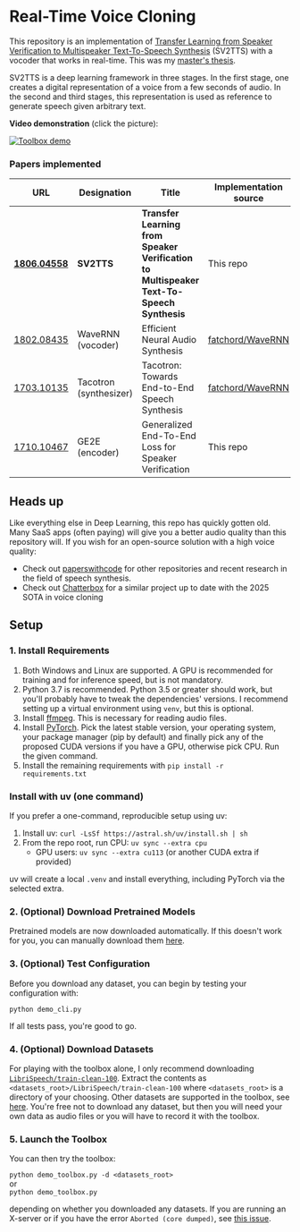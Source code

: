 # Real-Time Voice Cloning

This repository is an implementation of [Transfer Learning from Speaker Verification to
Multispeaker Text-To-Speech Synthesis](https://arxiv.org/pdf/1806.04558.pdf) (SV2TTS) with a vocoder that works in real-time. This was my [master's thesis](https://matheo.uliege.be/handle/2268.2/6801).

SV2TTS is a deep learning framework in three stages. In the first stage, one creates a digital representation of a voice from a few seconds of audio. In the second and third stages, this representation is used as reference to generate speech given arbitrary text.

**Video demonstration** (click the picture):

[![Toolbox demo](https://i.imgur.com/8lFUlgz.png)](https://www.youtube.com/watch?v=-O_hYhToKoA)

### Papers implemented

| URL                                                    | Designation            | Title                                                                                    | Implementation source                                   |
| ------------------------------------------------------ | ---------------------- | ---------------------------------------------------------------------------------------- | ------------------------------------------------------- |
| [**1806.04558**](https://arxiv.org/pdf/1806.04558.pdf) | **SV2TTS**             | **Transfer Learning from Speaker Verification to Multispeaker Text-To-Speech Synthesis** | This repo                                               |
| [1802.08435](https://arxiv.org/pdf/1802.08435.pdf)     | WaveRNN (vocoder)      | Efficient Neural Audio Synthesis                                                         | [fatchord/WaveRNN](https://github.com/fatchord/WaveRNN) |
| [1703.10135](https://arxiv.org/pdf/1703.10135.pdf)     | Tacotron (synthesizer) | Tacotron: Towards End-to-End Speech Synthesis                                            | [fatchord/WaveRNN](https://github.com/fatchord/WaveRNN) |
| [1710.10467](https://arxiv.org/pdf/1710.10467.pdf)     | GE2E (encoder)         | Generalized End-To-End Loss for Speaker Verification                                     | This repo                                               |

## Heads up

Like everything else in Deep Learning, this repo has quickly gotten old. Many SaaS apps (often paying) will give you a better audio quality than this repository will. If you wish for an open-source solution with a high voice quality:

- Check out [paperswithcode](https://paperswithcode.com/task/speech-synthesis/) for other repositories and recent research in the field of speech synthesis.
- Check out [Chatterbox](https://github.com/resemble-ai/chatterbox) for a similar project up to date with the 2025 SOTA in voice cloning

## Setup

### 1. Install Requirements

1. Both Windows and Linux are supported. A GPU is recommended for training and for inference speed, but is not mandatory.
2. Python 3.7 is recommended. Python 3.5 or greater should work, but you'll probably have to tweak the dependencies' versions. I recommend setting up a virtual environment using `venv`, but this is optional.
3. Install [ffmpeg](https://ffmpeg.org/download.html#get-packages). This is necessary for reading audio files.
4. Install [PyTorch](https://pytorch.org/get-started/locally/). Pick the latest stable version, your operating system, your package manager (pip by default) and finally pick any of the proposed CUDA versions if you have a GPU, otherwise pick CPU. Run the given command.
5. Install the remaining requirements with `pip install -r requirements.txt`

### Install with uv (one command)

If you prefer a one-command, reproducible setup using uv:

1. Install uv: `curl -LsSf https://astral.sh/uv/install.sh | sh`
2. From the repo root, run CPU: `uv sync --extra cpu`
   - GPU users: `uv sync --extra cu113` (or another CUDA extra if provided)

uv will create a local `.venv` and install everything, including PyTorch via the selected extra.

### 2. (Optional) Download Pretrained Models

Pretrained models are now downloaded automatically. If this doesn't work for you, you can manually download them [here](https://github.com/CorentinJ/Real-Time-Voice-Cloning/wiki/Pretrained-models).

### 3. (Optional) Test Configuration

Before you download any dataset, you can begin by testing your configuration with:

`python demo_cli.py`

If all tests pass, you're good to go.

### 4. (Optional) Download Datasets

For playing with the toolbox alone, I only recommend downloading [`LibriSpeech/train-clean-100`](https://www.openslr.org/resources/12/train-clean-100.tar.gz). Extract the contents as `<datasets_root>/LibriSpeech/train-clean-100` where `<datasets_root>` is a directory of your choosing. Other datasets are supported in the toolbox, see [here](https://github.com/CorentinJ/Real-Time-Voice-Cloning/wiki/Training#datasets). You're free not to download any dataset, but then you will need your own data as audio files or you will have to record it with the toolbox.

### 5. Launch the Toolbox

You can then try the toolbox:

`python demo_toolbox.py -d <datasets_root>`  
or  
`python demo_toolbox.py`

depending on whether you downloaded any datasets. If you are running an X-server or if you have the error `Aborted (core dumped)`, see [this issue](https://github.com/CorentinJ/Real-Time-Voice-Cloning/issues/11#issuecomment-504733590).
